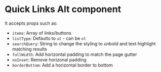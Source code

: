 # Quick Links Alt component

It accepts props such as:

- `items`: Array of links/buttons
- `listType`: Defaults to `ul` - can be `ol`
- `searchQuery`: String to change the styling to unbold and text highlight matching results
- `fullWidth`: Add horizontal padding to match the page gutter
- `noInset`: Remove horizonal padding
- `borderBottom`: Add a horizontal border to bottom
